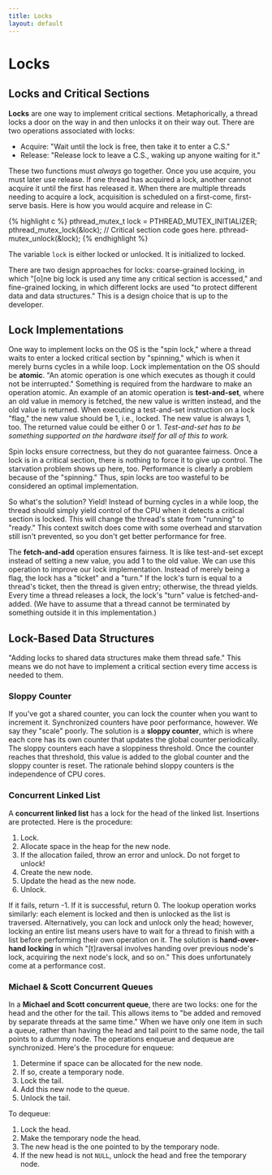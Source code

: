 ```yaml
---
title: Locks
layout: default
---
```


# Locks

## Locks and Critical Sections

**Locks** are one way to implement critical sections. Metaphorically, a thread locks a door on the way in and then unlocks it on their way out. There are two operations associated with locks:

- Acquire: "Wait until the lock is free, then take it to enter a C.S."
- Release: "Release lock to leave a C.S., waking up anyone waiting for it."

These two functions must *always* go together. Once you use acquire, you must later use release. If one thread has acquired a lock, another cannot acquire it until the first has released it. When there are multiple threads needing to acquire a lock, acquisition is scheduled on a first-come, first-serve basis. Here is how you would acquire and release in C:

{% highlight c %}
pthread_mutex_t lock = PTHREAD_MUTEX_INITIALIZER;
pthread_mutex_lock(&lock);
// Critical section code goes here.
pthread-mutex_unlock(&lock);
{% endhighlight %}

The variable `lock` is either locked or unlocked. It is initialized to locked.

There are two design approaches for locks: coarse-grained locking, in which "[o]ne big lock is used any time any critical section is accessed," and fine-grained locking, in which different locks are used "to protect different data and data structures." This is a design choice that is up to the developer.

## Lock Implementations

One way to implement locks on the OS is the "spin lock," where a thread waits to enter a locked critical section by "spinning," which is when it merely burns cycles in a while loop. Lock implementation on the OS should be **atomic**. "An atomic operation is one which executes as though it could not be interrupted." Something is required from the hardware to make an operation atomic. An example of an atomic operation is **test-and-set**, where an old value in memory is fetched, the new value is written instead, and the old value is returned. When executing a test-and-set instruction on a lock "flag," the new value should be 1, i.e., locked. The new value is always 1, too. The returned value could be either 0 or 1. *Test-and-set has to be something supported on the hardware itself for all of this to work.*

Spin locks ensure correctness, but they do not guarantee fairness. Once a lock is in a critical section, there is nothing to force it to give up control. The starvation problem shows up here, too. Performance is clearly a problem because of the "spinning." Thus, spin locks are too wasteful to be considered an optimal implementation.

So what's the solution? Yield! Instead of burning cycles in a while loop, the thread should simply yield control of the CPU when it detects a critical section is locked. This will change the thread's state from "running" to "ready." This context switch does come with some overhead and starvation still isn't prevented, so you don't get better performance for free.

The **fetch-and-add** operation ensures fairness. It is like test-and-set except instead of setting a new value, you add 1 to the old value. We can use this operation to improve our lock implementation. Instead of merely being a flag, the lock has a "ticket" and a "turn." If the lock's turn is equal to a thread's ticket, then the thread is given entry; otherwise, the thread yields. Every time a thread releases a lock, the lock's "turn" value is fetched-and-added. (We have to assume that a thread cannot be terminated by something outside it in this implementation.)

## Lock-Based Data Structures

"Adding locks to shared data structures make them thread safe." This means we do not have to implement a critical section every time access is needed to them.

### Sloppy Counter

If you've got a shared counter, you can lock the counter when you want to increment it. Synchronized counters have poor performance, however. We say they "scale" poorly. The solution is a **sloppy counter**, which is where each core has its own counter that updates the global counter periodically. The sloppy counters each have a sloppiness threshold. Once the counter reaches that threshold, this value is added to the global counter and the sloppy counter is reset. The rationale behind sloppy counters is the independence of CPU cores.

### Concurrent Linked List

A **concurrent linked list** has a lock for the head of the linked list. Insertions are protected. Here is the procedure:

1. Lock.
2. Allocate space in the heap for the new node.
3. If the allocation failed, throw an error and unlock. Do not forget to unlock!
4. Create the new node.
5. Update the head as the new node.
6. Unlock.

If it fails, return -1. If it is successful, return 0. The lookup operation works similarly: each element is locked and then is unlocked as the list is traversed. Alternatively, you can lock and unlock only the head; however, locking an entire list means users have to wait for a thread to finish with a list before performing their own operation on it. The solution is **hand-over-hand locking** in which "[t]raversal involves handing over previous node's lock, acquiring the next node's lock, and so on." This does unfortunately come at a performance cost.

### Michael & Scott Concurrent Queues

In a **Michael and Scott concurrent queue**, there are two locks: one for the head and the other for the tail. This allows items to "be added and removed by separate threads at the same time." When we have only one item in such a queue, rather than having the head and tail point to the same node, the tail points to a dummy node. The operations enqueue and dequeue are synchronized. Here's the procedure for enqueue:

1. Determine if space can be allocated for the new node.
2. If so, create a temporary node.
3. Lock the tail.
4. Add this new node to the queue.
5. Unlock the tail.

To dequeue:

1. Lock the head.
2. Make the temporary node the head.
3. The new head is the one pointed to by the temporary node.
4. If the new head is not `NULL`, unlock the head and free the temporary node.
